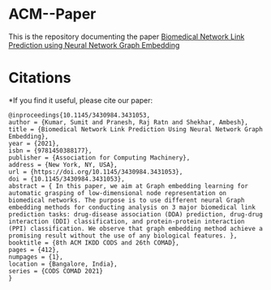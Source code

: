 # ACM--Paper

This is the repository documenting the paper
[Biomedical Network Link Prediction using Neural Network Graph Embedding](https://dl.acm.org/doi/abs/10.1145/3430984.3431053)

# Citations
*If you find it useful, please cite our paper:

```
@inproceedings{10.1145/3430984.3431053,
author = {Kumar, Sumit and Pranesh, Raj Ratn and Shekhar, Ambesh},
title = {Biomedical Network Link Prediction Using Neural Network Graph Embedding},
year = {2021},
isbn = {9781450388177},
publisher = {Association for Computing Machinery},
address = {New York, NY, USA},
url = {https://doi.org/10.1145/3430984.3431053},
doi = {10.1145/3430984.3431053},
abstract = { In this paper, we aim at Graph embedding learning for automatic grasping of low-dimensional node representation on biomedical networks. The purpose is to use different neural Graph embedding methods for conducting analysis on 3 major biomedical link prediction tasks: drug-disease association (DDA) prediction, drug-drug interaction (DDI) classification, and protein-protein interaction (PPI) classification. We observe that graph embedding method achieve a promising result without the use of any biological features. },
booktitle = {8th ACM IKDD CODS and 26th COMAD},
pages = {412},
numpages = {1},
location = {Bangalore, India},
series = {CODS COMAD 2021}
}
```

